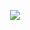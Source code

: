 <p align="center">
  <img src="https://github.com/rkhz/rkhz/assets/83406489/64b92dbe-36fd-4fce-b77b-3432ce791b3f" />
</p>

<!--
### Hi there 👋
**rkhz/rkhz** is a ✨ _special_ ✨ repository because its `README.md` (this file) appears on your GitHub profile.

Here are some ideas to get you started:

- 🔭 I’m currently working on ...
- 🌱 I’m currently learning ...
- 👯 I’m looking to collaborate on ...
- 🤔 I’m looking for help with ...
- 💬 Ask me about ...
- 📫 How to reach me: ...
- 😄 Pronouns: ...
- ⚡ Fun fact: ...
-->
